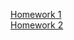  [Homework 1](https://olgalysenko81.github.io/Genius-homework/homework-1)<br>
[Homework 2](https://olgalysenko81.github.io/Genius-homework/homework-2)<br>
